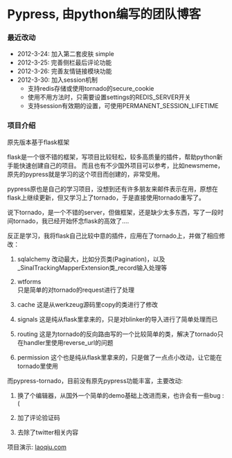 Pypress, 由python编写的团队博客
===========================

### 最近改动
* 2012-3-24: 加入第二套皮肤 simple
* 2012-3-25: 完善侧栏最后评论功能
* 2012-3-26: 完善友情链接模块功能
* 2012-3-30: 加入session机制
    * 支持redis存储或使用tornado的secure_cookie
    * 使用不用方法时，只需要设置settings的REDIS_SERVER开关  
    * 支持session有效期的设置，可使用PERMANENT_SESSION_LIFETIME


### 项目介绍

原先版本基于flask框架

flask是一个很不错的框架，写项目比较轻松，较多高质量的插件，帮助python新手能快速创建自己的项目。
而且也有不少国外项目可以参考，比如newsmeme，原先的pypress就是学习的这个项目而创建的，非常受用。

pypress原也是自己的学习项目，没想到还有许多朋友来邮件表示在用，原想在flask上继续更新，但又学习上了tornado，于是直接使用tornado重写了。

说下tornado，是一个不错的server，但做框架，还是缺少太多东西，写了一段时间tornado，我已经开始怀念flask的高效了....

反正是学习，我将flask自己比较中意的插件，应用在了tornado上，并做了相应修改：

1.  sqlalchemy
    改动最大，比如分页类(Pagination)，以及_SinalTrackingMapperExtension类_record输入处理等

2.  wtforms  
    只是简单的对tornado的request进行了处理

3.  cache
    这是从werkzeug源码里copy的类进行了修改

4.  signals
    这是纯从flask里拿来的，只是对blinker的导入进行了简单处理而已

5.  routing
    这是为tornado的反向路由写的一个比较简单的类，解决了tornado只在handler里使用reverse_url的问题

6.  permission
    这个也是纯从flask里拿来的，只是做了一点点小改动，让它能在tornado里使用


而pypress-tornado，目前没有原先pypress功能丰富，主要改动:

1.  换了个编辑器，从国外一个简单的demo基础上改进而来，也许会有一些bug :(

2.  加了评论验证码

3.  去除了twitter相关内容

项目演示: [laoqiu.com](http://laoqiu.com/ "laoqiu blog")


